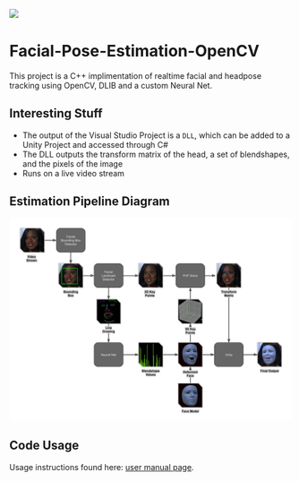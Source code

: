 ![](examples/unity_example.gif)
# Facial-Pose-Estimation-OpenCV

This project is a C++ implimentation of realtime facial and headpose tracking using OpenCV, DLIB and a custom Neural Net.

## Interesting Stuff

- The output of the Visual Studio Project is a `DLL`, which can be added to a Unity Project and accessed through C#
- The DLL outputs the transform matrix of the head, a set of blendshapes, and the pixels of the image
- Runs on a live video stream

## Estimation Pipeline Diagram
![](examples/pipeline_b.png)

## Code Usage
Usage instructions found here: [user manual page](USAGE.md).




